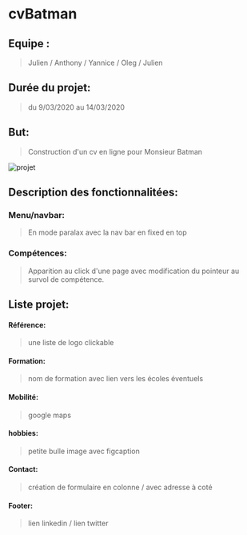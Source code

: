 # cvBatman
## Equipe : 
>Julien / Anthony / Yannice / Oleg / Julien

## Durée du projet:
> du 9/03/2020 au 14/03/2020

## But: 
> Construction d'un cv en ligne pour Monsieur Batman

![projet](https://docs.google.com/document/d/137AFfRgGlVKoyh17TYI3uZ1HnJtSwvSdS9cTz117Abk/edit?usp=sharing)

## Description des fonctionnalitées:

### Menu/navbar: 
>En mode paralax avec la nav bar en fixed en top

### Compétences: 
> Apparition au click d'une page  avec modification du pointeur au survol de compétence.

## Liste projet: 

#### Référence: 
>une liste de logo clickable

#### Formation: 
>nom de formation  avec lien vers les écoles éventuels

#### Mobilité: 
>google maps

#### hobbies: 
>petite bulle image avec figcaption

#### Contact: 
>création de formulaire en colonne / avec adresse à coté

#### Footer: 
>lien linkedin / lien twitter